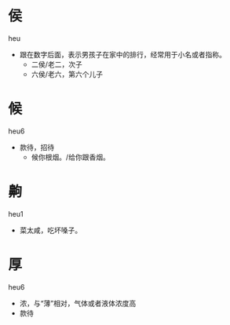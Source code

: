 # 侯
heu
- 跟在数字后面，表示男孩子在家中的排行，经常用于小名或者指称。
  - 二侯/老二，次子
  - 六侯/老六，第六个儿子

# 候
heu6
- 款待，招待
  - 候你根烟。/给你跟香烟。

# 齁
heu1
- 菜太咸，吃坏嗓子。

# 厚
heu6
- 浓，与“薄”相对，气体或者液体浓度高
- 款待
